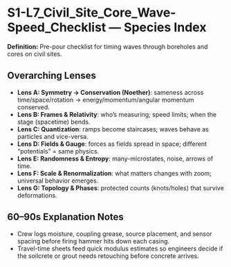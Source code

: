 # S1-L7_Civil_Site_Core_Wave-Speed_Checklist — Species Index
**Definition:** Pre-pour checklist for timing waves through boreholes and cores on civil sites.

## Overarching Lenses

- **Lens A: Symmetry -> Conservation (Noether)**: sameness across time/space/rotation → energy/momentum/angular momentum conserved.
- **Lens B: Frames & Relativity**: who’s measuring; speed limits; when the stage (spacetime) bends.
- **Lens C: Quantization**: ramps become staircases; waves behave as particles and vice-versa.
- **Lens D: Fields & Gauge**: forces as fields spread in space; different “potentials” = same physics.
- **Lens E: Randomness & Entropy**: many-microstates, noise, arrows of time.
- **Lens F: Scale & Renormalization**: what matters changes with zoom; universal behavior emerges.
- **Lens G: Topology & Phases**: protected counts (knots/holes) that survive deformations.

## 60–90s Explanation Notes

- Crew logs moisture, coupling grease, source placement, and sensor spacing before firing hammer hits down each casing.
- Travel-time sheets feed quick modulus estimates so engineers decide if the soilcrete or grout needs retouching before concrete arrives.
